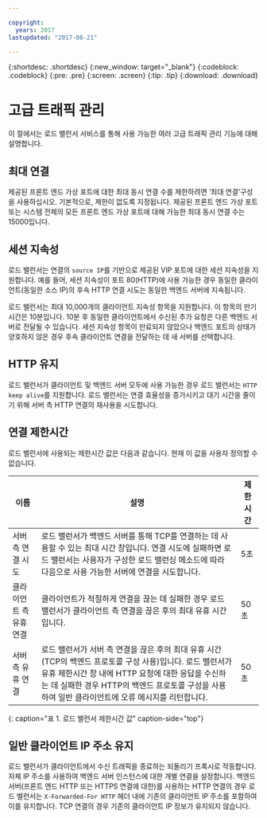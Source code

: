 ```yaml
---

copyright:
  years: 2017
lastupdated: "2017-08-21"

---
```


{:shortdesc: .shortdesc}
{:new_window: target="_blank"}
{:codeblock: .codeblock}
{:pre: .pre}
{:screen: .screen}
{:tip: .tip}
{:download: .download}

# 고급 트래픽 관리
이 절에서는 로드 밸런서 서비스를 통해 사용 가능한 여러 고급 트래픽 관리 기능에 대해 설명합니다. 

## 최대 연결

제공된 프론트 엔드 가상 포트에 대한 최대 동시 연결 수를 제한하려면 ‘최대 연결’구성을 사용하십시오. 기본적으로, 제한이 없도록 지정됩니다. 제공된 프론트 엔드 가상 포트 또는 시스템 전체의 모든 프론트 엔드 가상 포트에 대해 가능한 최대 동시 연결 수는 15000입니다.   

## 세션 지속성

로드 밸런서는 연결의 `source IP`를 기반으로 제공된 VIP 포트에 대한 세션 지속성을 지원합니다. 예를 들어, 세션 지속성이 포트 80(HTTP)에 사용 가능한 경우 동일한 클라이언트(동일한 소스 IP)의 후속 HTTP 연결 시도는 동일한 백엔드 서버에 지속됩니다.  

로드 밸런서는 최대 10,000개의 클라이언트 지속성 항목을 지원합니다. 이 항목의 만기 시간은 10분입니다. 10분 후 동일한 클라이언트에서 수신된 추가 요청은 다른 백엔드 서버로 전달될 수 있습니다. 세션 지속성 항목이 만료되지 않았으나 백엔드 포트의 상태가 양호하지 않은 경우 후속 클라이언트 연결을 전달하는 데 새 서버를 선택합니다.   

## HTTP 유지
로드 밸런서가 클라이언트 및 백엔드 서버 모두에 사용 가능한 경우 로드 밸런서는 `HTTP keep alive`를 지원합니다. 로드 밸런서는 연결 효율성을 증가시키고 대기 시간을 줄이기 위해 서버 측 HTTP 연결의 재사용을 시도합니다. 

## 연결 제한시간
로드 밸런서에 사용되는 제한시간 값은 다음과 같습니다. 현재 이 값을 사용자 정의할 수 없습니다. 

| 이름 | 설명 | 제한시간 |                                                                                              
| ------------------------------------------ | --------------------------------------------------- | ------------------- |
| 서버 측 연결 시도    | 로드 밸런서가 백엔드 서버를 통해 TCP를 연결하는 데 사용할 수 있는 최대 시간 창입니다. 연결 시도에 실패하면 로드 밸런서는 사용자가 구성한 로드 밸런싱 메소드에 따라 다음으로 사용 가능한 서버에 연결을 시도합니다. | 5초   |
| 클라이언트 측 유휴 연결  | 클라이언트가 적절하게 연결을 끊는 데 실패한 경우 로드 밸런서가 클라이언트 측 연결을 끊은 후의 최대 유휴 시간입니다.| 50초  |
| 서버 측 유휴 연결 | 로드 밸런서가 서버 측 연결을 끊은 후의 최대 유휴 시간(TCP의 백엔드 프로토콜 구성 사용)입니다. 로드 밸런서가 유휴 제한시간 창 내에 HTTP 요청에 대한 응답을 수신하는 데 실패한 경우 HTTP의 백엔드 프로토콜 구성을 사용하여 일반 클라이언트에 오류 메시지를 리턴합니다.                                | 50초 |
{: caption="표 1. 로드 밸런서 제한시간 값" caption-side="top"} 

## 일반 클라이언트 IP 주소 유지 

로드 밸런서가 클라이언트에서 수신 트래픽을 종료하는 되돌리기 프록시로 작동합니다. 자체 IP 주소를 사용하여 백엔드 서버 인스턴스에 대한 개별 연결을 설정합니다. 백엔드 서버(프론트 엔드 HTTP 또는 HTTPS 연결에 대한)를 사용하는 HTTP 연결의 경우 로드 밸런서는 `X-Forwarded-For HTTP` 헤더 내에 기존의 클라이언트 IP 주소를 포함하여 이를 유지합니다. TCP 연결의 경우 기존의 클라이언트 IP 정보가 유지되지 않습니다. 
